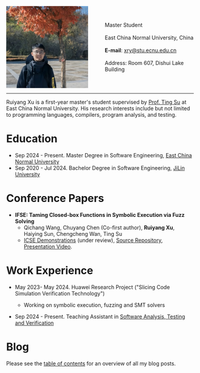 <div style="display: flex; align-items: center;">
  <img src="./image/myself.jpeg" alt="Image Description" style="margin-right: 45px; max-width: 220px;">
  <p style="margin: 3; text-align: left;">
    Master Student<br><br>
    East China Normal University, China<br><br>
    <strong>E-mail</strong>: <a href="mailto:xry@stu.ecnu.edu.cn">xry@stu.ecnu.edu.cn</a><br><br>
    Address: Room 607, Dishui Lake Building
  </p>
</div>


---


Ruiyang Xu is a first-year master's student supervised by [Prof. Ting Su](https://tingsu.github.io/) at East China Normal University. His research interests include but not limited to programming languages, compilers, program analysis, and testing.

# Education

- Sep 2024 - Present. Master Degree in Software Engineering, [East China Normal University](https://english.ecnu.edu.cn/)  
- Sep 2020 - Jul 2024. Bachelor Degree in Software Engineering, [JiLin University](https://www.jlu.edu.cn/#)  


# Conference Papers

- **IFSE: Taming Closed-box Functions in Symbolic Execution via Fuzz Solving**
  - Qichang Wang, Chuyang Chen (Co-first author), **Ruiyang Xu**, Haiying Sun, Chengcheng Wan, Ting Su
  - [ICSE Demonstrations](https://conf.researchr.org/track/icse-2025/icse-2025-demonstrations) (under review), [Source Repository](https://github.com/ecnusse/ifse), [Presentation Video](https://youtu.be/xMv6_MOlE-I).

# Work Experience


- May 2023- May 2024. Huawei Research Project ("Slicing Code Simulation Verification Technology")  
  - Working on symbolic execution, fuzzing and SMT solvers

- Sep 2024 - Present. Teaching Assistant in [Software Analysis, Testing and Verification](https://github.com/ecnu-sa-labs/ecnu-sa-labs)

# Blog

Please see the [table of contents](./blog/) for an overview of all my blog posts.

